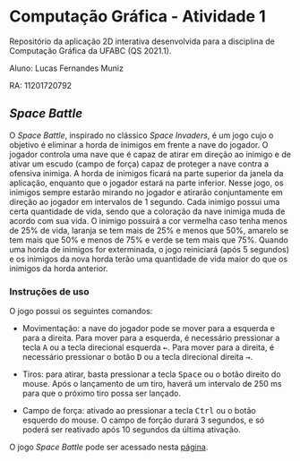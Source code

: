 # Computação Gráfica - Atividade 1

Repositório da aplicação 2D interativa desenvolvida para a disciplina de Computação Gráfica da UFABC (QS 2021.1).

Aluno: Lucas Fernandes Muniz


RA: 11201720792

##  *Space Battle*

O *Space Battle*, inspirado no clássico *Space Invaders*, é um jogo cujo o objetivo é eliminar a horda de inimigos em frente a nave do jogador. O jogador controla uma nave que é capaz de atirar em direção ao inimigo e de ativar um escudo (campo de força) capaz de proteger a nave contra a ofensiva inimiga. A horda de inimigos ficará na parte superior da janela da aplicação, enquanto que o jogador estará na parte inferior. Nesse jogo, os inimigos sempre estarão mirando no jogador e atirarão conjuntamente em direção ao jogador em intervalos de 1 segundo. Cada inimigo possui uma certa quantidade de vida, sendo que a coloração da nave inimiga muda de acordo com sua vida. O inimigo possuirá a cor vermelha caso tenha menos de 25% de vida, laranja se tem mais de 25% e menos que 50%, amarelo se tem mais que 50% e menos de 75% e verde se tem mais que 75%. Quando uma horda de inimigos for exterminada, o jogo reiniciará (após 5 segundos) e os inimigos da nova horda terão uma quantidade de vida maior do que os inimigos da horda anterior.


### Instruções de uso

O jogo possui os seguintes comandos:

* Movimentação: a nave do jogador pode se mover para a esquerda e para a direita. Para mover para a esquerda, é necessário pressionar a tecla <kbd>A</kbd> ou a tecla direcional esquerda <kbd>←</kbd>. Para mover para a direita, é necessário pressionar o botão <kbd>D</kbd> ou a tecla direcional direita <kbd>→</kbd>. 

* Tiros: para atirar, basta pressionar a tecla <kbd>Space</kbd> ou o botão direito do mouse. Após o lançamento de um tiro, haverá um intervalo de 250 ms para que o próximo tiro possa ser lançado.

* Campo de força: ativado ao pressionar a tecla <kbd>Ctrl</kbd> ou o botão esquerdo do mouse. O campo de forção durará 3 segundos, e só poderá ser reativado após 10 segundos da última ativação.

O jogo *Space Battle* pode ser acessado nesta [página](https://lucas-muniz.github.io/ComputacaoGrafica-abcgapps/spacebattle/).
